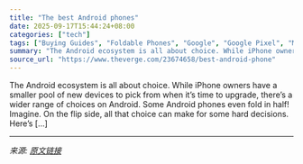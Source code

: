 ```yaml
---
title: "The best Android phones"
date: 2025-09-17T15:44:24+08:00
categories: ["tech"]
tags: ["Buying Guides", "Foldable Phones", "Google", "Google Pixel", "Mobile", "OnePlus", "Samsung", "Tech"]
summary: "The Android ecosystem is all about choice. While iPhone owners have a smaller pool of new devices to pick from when it’s time to upgrade, there’s a wider range of choices on Android. Some Android phon"
source_url: "https://www.theverge.com/23674658/best-android-phone"
---
```


The Android ecosystem is all about choice. While iPhone owners have a smaller pool of new devices to pick from when it’s time to upgrade, there’s a wider range of choices on Android. Some Android phones even fold in half! Imagine. On the flip side, all that choice can make for some hard decisions. Here’s [&#8230;]

---

*来源: [原文链接](https://www.theverge.com/23674658/best-android-phone)*
